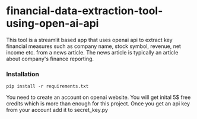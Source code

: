 # financial-data-extraction-tool-using-open-ai-api

This tool is a streamlit based app that uses openai api to extract key financial measures such as company name, stock symbol, revenue, net income etc. from a news article. The news article is typically an article about company's finance reporting. 

### Installation

```doctest
pip install -r requirements.txt
```
You need to create an account on openai website. You will get inital 5$ free credits which is more than enough for this project.
Once you get an api key from your account add it to secret_key.py
